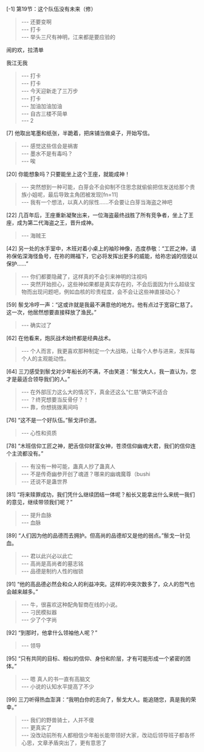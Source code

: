 
[-1] 第19节：这个队伍没有未来（修）
>--- 还要变啊<br>
>--- 打卡<br>
>--- 举头三尺有神明，江来都是要应验的

闹的欢，拉清单

我江无我<br>
>--- 打卡<br>
>--- 打卡<br>
>--- 今天迎新走了三万步<br>
>--- 打卡<br>
>--- 加油加油加油<br>
>--- 自古三楼不简单<br>
>--- 2<br>

[7] 他取出笔墨和纸张，半跪着，把床铺当做桌子，开始写信。
>--- 感觉这些信会是祸害<br>
>--- 墨水不是有毒吗？<br>
>--- 唉<br>

[20] 你能想象吗？只要能坐上这个王座，就能成神！
>--- 突然想到一种可能，白芽会不会抑制不住思念就偷偷把信发送给那个贵族小姐呢，最后导致主角团被发现[fn=11]<br>
>--- 我有一个想法，以真人的尿性……不会要让白芽当海盗之神吧<br>

[22] 几百年后，王座重新凝聚出来，一位海盗最终战胜了所有竞争者，坐上了王座，成为第二代海盗之王，晋升成神。
>--- 海贼王<br>

[42] 另一处的水手室中，木班对着小桌上的袖珍神像，态度恭敬：“工匠之神，请祢保佑深海怪鱼号，在祢的赐福下，它必将发挥出更多的威能，给祢忠诚的信徒以保护……”
>--- 你们都要隐藏了，这样真的不会引来神明的注视吗<br>
>--- 突然开始担心，这些神如果都是真实存在的，不会后面因为什么超级宝物而出现问题吧，例如血核的珍贵程度，会不会让这些神直接动心？<br>

[59] 鬃戈冷哼一声：“这或许就是我最不满意他的地方。他有点过于宽容仁慈了。这一次，他居然想要直接释放了渔民。”
>--- 确实过了<br>

[62] 在他看来，炮灰战术始终都是经典战术。
>--- 个人而言，我更喜欢那种制定一个大战略，让每个人参与进来，发挥每个人的主观能动性。<br>

[64] 三刀感受到鬃戈对少年船长的不满，不由笑道：“鬃戈大人，我一直认为，您才是最适合领导我们的人。”
>--- 在外部压力这么大的情况下，真金还这么“仁慈”确实不适合<br>
>--- ？终究想要当反骨仔？！<br>
>--- 靠，你想挑拨离间吗<br>

[76] “这不是一个好队伍。”鬃戈评价道。
>--- 心性和资质<br>

[78] “木班信仰工匠之神，肥舌信仰财富女神，苍须信仰幽魂大君，我们的信仰连个主流都没有。”
>--- 有没有一种可能，蛊真人抄了蛊真人<br>
>--- 不是传奇幽参开创了魂道？哪来的幽魂魔尊（bushi<br>
>--- 还说不是蛊世界<br>

[81] “将来赎罪成功，我们凭什么继续团结一体呢？船长又能拿出什么来统一我们的意见，继续带领我们呢？”
>--- 提升血脉<br>
>--- 血脉<br>

[89] “人们因为他的品德而去拥护。但高尚的品德却又是他的弱点。”鬃戈一针见血。
>--- 君以此兴必以此亡<br>
>--- 高尚是高尚者的墓志铭<br>
>--- 品德是制约人性的枷锁<br>

[91] “他的高品德必然会和众人的利益冲突。这样的冲突次数多了，众人的怨气也会越来越多。”
>--- 牛，很喜欢这种配角智商在线的小说。<br>
>--- 刁民模拟器<br>
>--- 少了个字尚<br>

[92] “到那时，他拿什么领袖他人呢？”
>--- 领导<br>

[95] “只有共同的目标、相似的信仰、身份和阶层，才有可能形成一个紧密的团体。”
>--- 嗯
真人的书一直有高脑文<br>
>--- 小说的认知水平提高了不少<br>

[99] 三刀听得热血澎湃：“我明白你的志向了，鬃戈大人。能追随您，真是我的荣幸。”
>--- 我们的野兽骑士，人并不傻<br>
>--- 更真实了<br>
>--- 没改动前所有人都相信少年船长能带领好大家，改动后领导班子都各怀心思，文章矛盾突出了，更有意思了<br>
